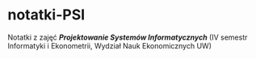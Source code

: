 # notatki-PSI
Notatki z zajęć ***Projektowanie Systemów Informatycznych*** (IV semestr Informatyki i Ekonometrii, Wydział Nauk Ekonomicznych UW)